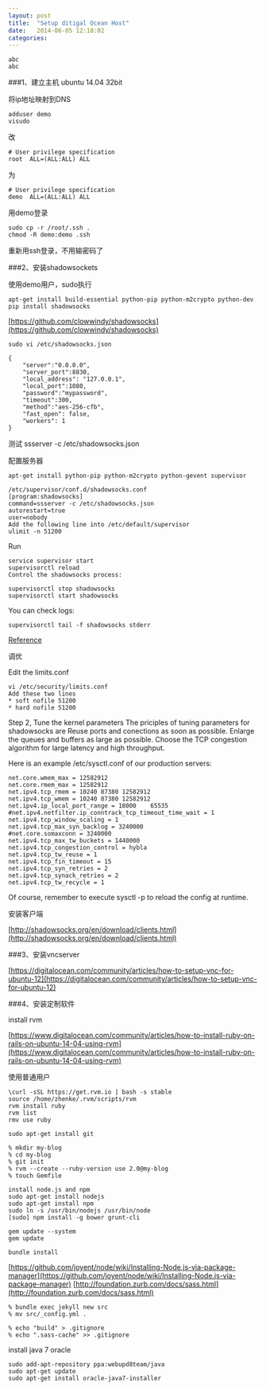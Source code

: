 ```yaml
---
layout: post
title:  "Setup ditigal Ocean Host"
date:   2014-06-05 12:18:02
categories: 
---
```


```
abc
abc
```

###1、建立主机 ubuntu 14.04 32bit

将ip地址映射到DNS

    adduser demo
    visudo

改

    # User privilege specification
    root  ALL=(ALL:ALL) ALL

为

    # User privilege specification
    demo  ALL=(ALL:ALL) ALL

用demo登录

~~~
sudo cp -r /root/.ssh .
chmod -R demo:demo .ssh
~~~

重新用ssh登录，不用输密码了

###2、安装shadowsockets

使用demo用户，sudo执行

~~~
apt-get install build-essential python-pip python-m2crypto python-dev
pip install shadowsocks
~~~

[https://github.com/clowwindy/shadowsocks](https://github.com/clowwindy/shadowsocks)

~~~
sudo vi /etc/shadowsocks.json

{
    "server":"0.0.0.0",
    "server_port":8830,
    "local_address": "127.0.0.1",
    "local_port":1080,
    "password":"mypassword",
    "timeout":300,
    "method":"aes-256-cfb",
    "fast_open": false,
    "workers": 1
}
~~~

测试  ssserver -c /etc/shadowsocks.json

配置服务器

~~~
apt-get install python-pip python-m2crypto python-gevent supervisor

/etc/supervisor/conf.d/shadowsocks.conf
[program:shadowsocks]
command=ssserver -c /etc/shadowsocks.json
autorestart=true
user=nobody
Add the following line into /etc/default/supervisor
ulimit -n 51200
~~~

Run

~~~
service supervisor start
supervisorctl reload
Control the shadowsocks process:

supervisorctl stop shadowsocks
supervisorctl start shadowsocks
~~~

You can check logs:

~~~
supervisorctl tail -f shadowsocks stderr
~~~

[Reference](https://github.com/clowwindy/shadowsocks/wiki/Configure-Shadowsocks-with-Supervisor)

调优

Edit the limits.conf

~~~
vi /etc/security/limits.conf
Add these two lines
* soft nofile 51200
* hard nofile 51200
~~~

Step 2, Tune the kernel parameters
The priciples of tuning parameters for shadowsocks are
Reuse ports and conections as soon as possible.
Enlarge the queues and buffers as large as possible.
Choose the TCP congestion algorithm for large latency and high throughput.

Here is an example /etc/sysctl.conf of our production servers:

~~~
net.core.wmem_max = 12582912
net.core.rmem_max = 12582912
net.ipv4.tcp_rmem = 10240 87380 12582912
net.ipv4.tcp_wmem = 10240 87380 12582912
net.ipv4.ip_local_port_range = 18000    65535
#net.ipv4.netfilter.ip_conntrack_tcp_timeout_time_wait = 1
net.ipv4.tcp_window_scaling = 1
net.ipv4.tcp_max_syn_backlog = 3240000
#net.core.somaxconn = 3240000
net.ipv4.tcp_max_tw_buckets = 1440000
net.ipv4.tcp_congestion_control = hybla
net.ipv4.tcp_tw_reuse = 1
net.ipv4.tcp_fin_timeout = 15
net.ipv4.tcp_syn_retries = 2
net.ipv4.tcp_synack_retries = 2
net.ipv4.tcp_tw_recycle = 1
~~~

Of course, remember to execute sysctl -p to reload the config at runtime.


安装客户端

[http://shadowsocks.org/en/download/clients.html](http://shadowsocks.org/en/download/clients.html)

###3、安装vncserver

[https://digitalocean.com/community/articles/how-to-setup-vnc-for-ubuntu-12](https://digitalocean.com/community/articles/how-to-setup-vnc-for-ubuntu-12)



###4、安装定制软件

install rvm

[https://www.digitalocean.com/community/articles/how-to-install-ruby-on-rails-on-ubuntu-14-04-using-rvm](https://www.digitalocean.com/community/articles/how-to-install-ruby-on-rails-on-ubuntu-14-04-using-rvm)

使用普通用户

~~~
\curl -sSL https://get.rvm.io | bash -s stable
source /home/zhenke/.rvm/scripts/rvm
rvm install ruby
rvm list
rmv use ruby

sudo apt-get install git

% mkdir my-blog
% cd my-blog
% git init
% rvm --create --ruby-version use 2.0@my-blog
% touch Gemfile

install node.js and npm
sudo apt-get install nodejs
sudo apt-get install npm
sudo ln -s /usr/bin/nodejs /usr/bin/node
[sudo] npm install -g bower grunt-cli

gem update --system
gem update

bundle install
~~~

[https://github.com/joyent/node/wiki/Installing-Node.js-via-package-manager](https://github.com/joyent/node/wiki/Installing-Node.js-via-package-manager)
[http://foundation.zurb.com/docs/sass.html](http://foundation.zurb.com/docs/sass.html)

~~~
% bundle exec jekyll new src
% mv src/_config.yml .

% echo "build" > .gitignore
% echo ".sass-cache" >> .gitignore
~~~

install java 7 oracle

~~~
sudo add-apt-repository ppa:webupd8team/java
sudo apt-get update
sudo apt-get install oracle-java7-installer 
~~~
